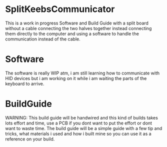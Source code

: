 # SplitKeebsCommunicator
This is a work in progress Software and Build Guide with a split board without a cable connecting the two halves together instead connecting them directly to the computer and using a software to handle the communication instead of the cable.

# Software
The software is really WIP atm, i am still learning how to communicate with HID devices but i am working on it while i am waiting the parts of the keyboard to arrive.

# BuildGuide
WARNING: This build guide will be handwired and this kind of builds takes lots effort and time, use a PCB if you dont want to put the effort or dont want to waste time.
The build guide will be a simple guide with a few tip and tricks, what materials i used and how i built mine so you can use it as a reference on your build.